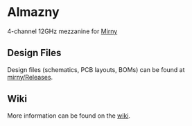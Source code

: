 # Almazny

4-channel 12GHz mezzanine for [Mirny](https://github.com/sinara-hw/mirny/wiki)

## Design Files

Design files (schematics, PCB layouts, BOMs) can be found at [mirny/Releases](https://github.com/sinara-hw/Almazny/releases).

## Wiki

More information can be found on the [wiki](https://github.com/sinara-hw/Almazny/wiki).
